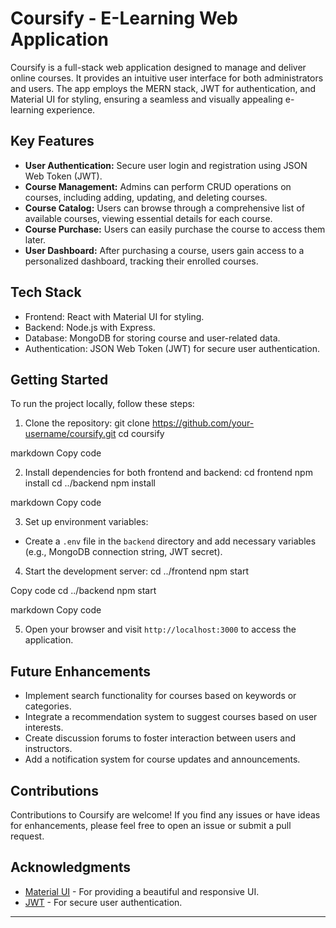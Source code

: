 # Coursify - E-Learning Web Application

Coursify is a full-stack web application designed to manage and deliver online courses. It provides an intuitive user interface for both administrators and users. The app employs the MERN stack, JWT for authentication, and Material UI for styling, ensuring a seamless and visually appealing e-learning experience.

## Key Features

- **User Authentication:** Secure user login and registration using JSON Web Token (JWT).
- **Course Management:** Admins can perform CRUD operations on courses, including adding, updating, and deleting courses.
- **Course Catalog:** Users can browse through a comprehensive list of available courses, viewing essential details for each course.
- **Course Purchase:** Users can easily purchase the course to access them later.
- **User Dashboard:** After purchasing a course, users gain access to a personalized dashboard, tracking their enrolled courses.

## Tech Stack

- Frontend: React with Material UI for styling.
- Backend: Node.js with Express.
- Database: MongoDB for storing course and user-related data.
- Authentication: JSON Web Token (JWT) for secure user authentication.

## Getting Started

To run the project locally, follow these steps:

1. Clone the repository:
git clone https://github.com/your-username/coursify.git
cd coursify

markdown
Copy code

2. Install dependencies for both frontend and backend:
cd frontend
npm install
cd ../backend
npm install

markdown
Copy code

3. Set up environment variables:
- Create a `.env` file in the `backend` directory and add necessary variables (e.g., MongoDB connection string, JWT secret).

4. Start the development server:
cd ../frontend
npm start

Copy code
cd ../backend
npm start

markdown
Copy code

5. Open your browser and visit `http://localhost:3000` to access the application.

## Future Enhancements

- Implement search functionality for courses based on keywords or categories.
- Integrate a recommendation system to suggest courses based on user interests.
- Create discussion forums to foster interaction between users and instructors.
- Add a notification system for course updates and announcements.

## Contributions

Contributions to Coursify are welcome! If you find any issues or have ideas for enhancements, please feel free to open an issue or submit a pull request.

## Acknowledgments

- [Material UI](https://material-ui.com/) - For providing a beautiful and responsive UI.
- [JWT](https://jwt.io/) - For secure user authentication.

---
